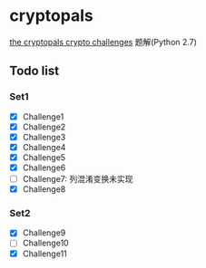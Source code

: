 # cryptopals

[the cryptopals crypto challenges](https://cryptopals.com/) 题解(Python 2.7)

## Todo list

### Set1

- [x] Challenge1
- [x] Challenge2
- [x] Challenge3
- [x] Challenge4
- [x] Challenge5
- [x] Challenge6
- [ ] Challenge7: 列混淆变换未实现
- [x] Challenge8

### Set2

- [x] Challenge9
- [ ] Challenge10
- [x] Challenge11
